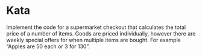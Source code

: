 # Kata
Implement the code for a supermarket checkout that calculates the total price of a number of items. Goods are priced individually, however there are weekly special offers for when multiple items are bought. For example “Apples are 50 each or 3 for 130”.  
